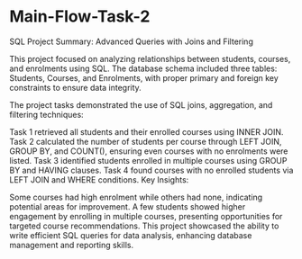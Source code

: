 # Main-Flow-Task-2
SQL Project Summary: Advanced Queries with Joins and Filtering

This project focused on analyzing relationships between students, courses, and enrolments using SQL. The database schema included three tables: Students, Courses, and Enrolments, with proper primary and foreign key constraints to ensure data integrity.

The project tasks demonstrated the use of SQL joins, aggregation, and filtering techniques:

Task 1 retrieved all students and their enrolled courses using INNER JOIN.
Task 2 calculated the number of students per course through LEFT JOIN, GROUP BY, and COUNT(), ensuring even courses with no enrolments were listed.
Task 3 identified students enrolled in multiple courses using GROUP BY and HAVING clauses.
Task 4 found courses with no enrolled students via LEFT JOIN and WHERE conditions.
Key Insights:

Some courses had high enrolment while others had none, indicating potential areas for improvement.
A few students showed higher engagement by enrolling in multiple courses, presenting opportunities for targeted course recommendations.
This project showcased the ability to write efficient SQL queries for data analysis, enhancing database management and reporting skills.
